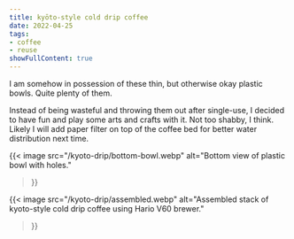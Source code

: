 ```yaml
---
title: kyōto-style cold drip coffee
date: 2022-04-25
tags:
- coffee
- reuse
showFullContent: true
---
```


I am somehow in possession of these thin, but otherwise okay plastic bowls.
Quite plenty of them.

Instead of being wasteful and throwing them out after single-use, I decided to have fun and play some arts and crafts with it.
Not too shabby, I think.
Likely I will add paper filter on top of the coffee bed for better water distribution next time.

{{<
  image
  src="/kyoto-drip/bottom-bowl.webp"
  alt="Bottom view of plastic bowl with holes."
>}}

{{<
  image
  src="/kyoto-drip/assembled.webp"
  alt="Assembled stack of kyoto-style cold drip coffee using Hario V60 brewer."
>}}